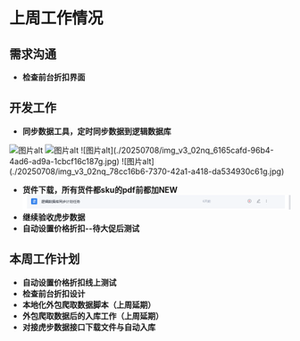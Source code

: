 # 上周工作情况
## **需求沟通**
- **检查前台折扣界面**

## **开发工作**
- **同步数据工具，定时同步数据到逻辑数据库**

<img src="https://github.com/judokin/rpa_tools/edit/main/weekly_report/20250708/img_v3_02nq_6165cafd-96b4-4ad6-ad9a-1cbcf16c187g.jpg" alt="图片alt" width="300" />
<img src="https://github.com/judokin/rpa_tools/edit/main/weekly_report/20250708/img_v3_02nq_78cc16b6-7370-42a1-a418-da534930c61g.jpg" alt="图片alt" width="300" />
![图片alt](./20250708/img_v3_02nq_6165cafd-96b4-4ad6-ad9a-1cbcf16c187g.jpg)
![图片alt](./20250708/img_v3_02nq_78cc16b6-7370-42a1-a418-da534930c61g.jpg)


- **货件下载，所有货件都sku的pdf前都加NEW**
![图片alt](./20250708/screenshot-20250708-145442.png "提示")
- **继续验收虎步数据**
- **自动设置价格折扣--待大促后测试**

## **本周工作计划**
- **自动设置价格折扣线上测试**
- **检查前台折扣设计**
- **本地化外包爬取数据脚本（上周延期）**
- **外包爬取数据后的入库工作（上周延期）**
- **对接虎步数据接口下载文件与自动入库**
